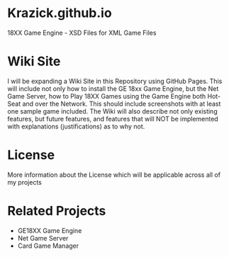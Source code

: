# Krazick.github.io
18XX Game Engine - XSD Files for XML Game Files

# Wiki Site
I will be expanding a Wiki Site in this Repository using GitHub Pages. This will include not only how to install the GE 18xx Game Engine, but the Net Game Server, how to Play 18XX Games using the Game Engine both Hot-Seat and over the Network. This should include screenshots with at least one sample game included. The Wiki will also describe not only existing features, but future features, and features that will NOT be implemented with explanations (justifications) as to why not.

# License
More information about the License which will be applicable across all of my projects

# Related Projects
* GE18XX Game Engine
* Net Game Server
* Card Game Manager
